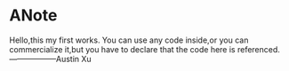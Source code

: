 # ANote
Hello,this my first works.
You can use any code inside,or you can commercialize it,but you have to declare that the code here is referenced.
                                                                                                           ——————Austin Xu
